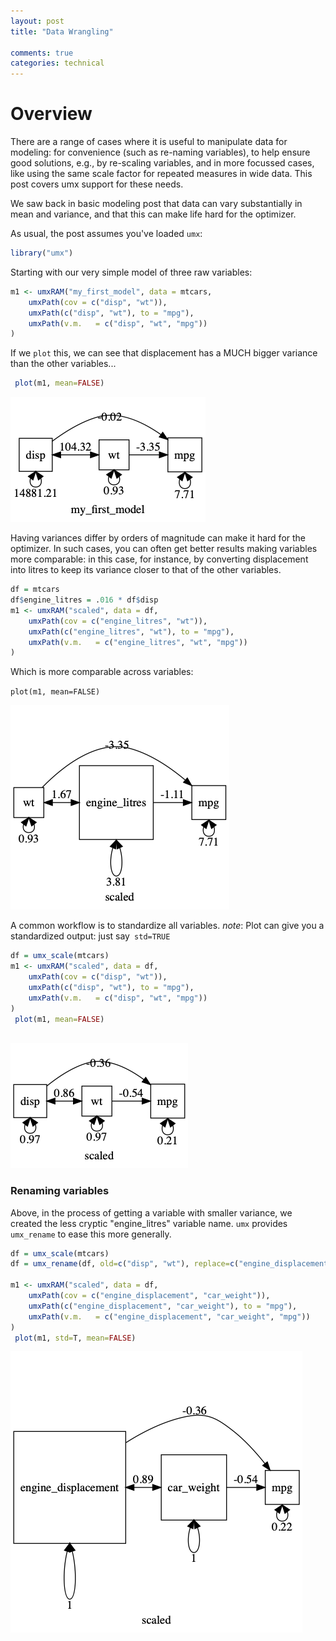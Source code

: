```yaml
---
layout: post
title: "Data Wrangling"

comments: true
categories: technical
---
```


<a name="top"></a>

<a name="overview"></a>
# Overview

There are a range of cases where it is useful to manipulate data for modeling: for convenience (such as re-naming variables), to help ensure good solutions, e.g., by re-scaling variables, and in more focussed cases, like using the same scale factor for repeated measures in wide data. This post covers umx support for these needs.

We saw back in basic modeling post that data can vary substantially in mean and variance, and that this can make life hard for the optimizer.

As usual, the post assumes you've loaded `umx`:
```r
library("umx")
```

Starting with our very simple model of three raw variables:

```R
m1 <- umxRAM("my_first_model", data = mtcars,
	umxPath(cov = c("disp", "wt")),
	umxPath(c("disp", "wt"), to = "mpg"),
	umxPath(v.m.   = c("disp", "wt", "mpg"))
)
```

If we `plot` this, we can see that displacement has a MUCH bigger variance than the other variables...

```R
 plot(m1, mean=FALSE)
 ```
 
![unscaled_model](/media/1_make_a_model/unscaled_model.png "unscaled model of three variables")

Having variances differ by orders of magnitude can make it hard for the optimizer. In such cases, you can often get better results making variables more comparable: in this case, for instance, by converting displacement into litres to keep its variance closer to that of the other variables.

```R
df = mtcars
df$engine_litres = .016 * df$disp
m1 <- umxRAM("scaled", data = df,
	umxPath(cov = c("engine_litres", "wt")),
	umxPath(c("engine_litres", "wt"), to = "mpg"),
	umxPath(v.m.   = c("engine_litres", "wt", "mpg"))
)
```

Which is more comparable across variables:

 `plot(m1, mean=FALSE)`
 
![scaled_disp](/media/1_make_a_model/scaled_disp.png "disp in litres")

A common workflow is to standardize all variables. *note*: Plot can give you a standardized output: just say` std=TRUE`

```R
df = umx_scale(mtcars)
m1 <- umxRAM("scaled", data = df,
	umxPath(cov = c("disp", "wt")),
	umxPath(c("disp", "wt"), to = "mpg"),
	umxPath(v.m.   = c("disp", "wt", "mpg"))
)
 plot(m1, mean=FALSE)
 
 ```

![scaled](/media/1_make_a_model/scaled.png "All scaled")

### Renaming variables

Above, in the process of getting a variable with smaller variance, we created the less cryptic "engine_litres" variable name. `umx` provides `umx_rename` to ease this more generally.

```R
df = umx_scale(mtcars)
df = umx_rename(df, old=c("disp", "wt"), replace=c("engine_displacement", "car_weight"))

m1 <- umxRAM("scaled", data = df,
	umxPath(cov = c("engine_displacement", "car_weight")),
	umxPath(c("engine_displacement", "car_weight"), to = "mpg"),
	umxPath(v.m.   = c("engine_displacement", "car_weight", "mpg"))
)
 plot(m1, std=T, mean=FALSE)

 ```

![renamed](/media/1_make_a_model/renamed.png "All renamed")

